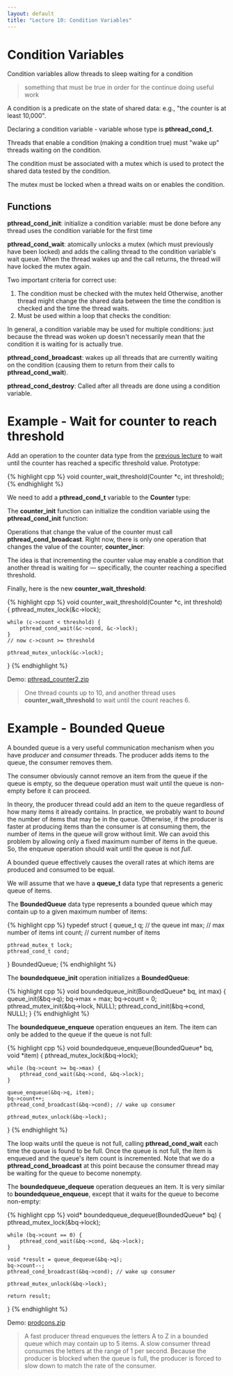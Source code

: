 ```yaml
---
layout: default
title: "Lecture 10: Condition Variables"
---
```


Condition Variables
===================

Condition variables allow threads to sleep waiting for a condition

> something that must be true in order for the continue doing useful work

A condition is a predicate on the state of shared data: e.g., "the counter is at least 10,000".

Declaring a condition variable - variable whose type is **pthread\_cond\_t**.

Threads that enable a condition (making a condition true) must "wake up" threads waiting on the condition.

The condition must be associated with a mutex which is used to protect the shared data tested by the condition.

The mutex must be locked when a thread waits on or enables the condition.

Functions
---------

**pthread\_cond\_init**: initialize a condition variable: must be done before any thread uses the condition variable for the first time

**pthread\_cond\_wait**: atomically unlocks a mutex (which must previously have been locked) and adds the calling thread to the condition variable's wait queue. When the thread wakes up and the call returns, the thread will have locked the mutex again.

Two important criteria for correct use:

1.  The condition must be checked with the mutex held Otherwise, another thread might change the shared data between the time the condition is checked and the time the thread waits.
2.  Must be used within a loop that checks the condition:

In general, a condition variable may be used for multiple conditions: just because the thread was woken up doesn't necessarily mean that the condition it is waiting for is actually true.

**pthread\_cond\_broadcast**: wakes up all threads that are currently waiting on the condition (causing them to return from their calls to **pthread\_cond\_wait**).

**pthread\_cond\_destroy**: Called after all threads are done using a condition variable.

Example - Wait for counter to reach threshold
=============================================

Add an operation to the counter data type from the [previous lecture](lecture09.html) to wait until the counter has reached a specific threshold value. Prototype:

{% highlight cpp %}
void counter_wait_threshold(Counter *c, int threshold);
{% endhighlight %}

We need to add a **pthread\_cond\_t** variable to the **Counter** type:

The **counter\_init** function can initialize the condition variable using the **pthread\_cond\_init** function:

Operations that change the value of the counter must call **pthread\_cond\_broadcast**. Right now, there is only one operation that changes the value of the counter, **counter\_incr**:

The idea is that incrementing the counter value may enable a condition that another thread is waiting for — specifically, the counter reaching a specified threshold.

Finally, here is the new **counter\_wait\_threshold**:

{% highlight cpp %}
void counter_wait_threshold(Counter *c, int threshold)
{
    pthread_mutex_lock(&c->lock);

    while (c->count < threshold) {
        pthread_cond_wait(&c->cond, &c->lock);
    }
    // now c->count >= threshold

    pthread_mutex_unlock(&c->lock);
}
{% endhighlight %}

Demo: [pthread\_counter2.zip](pthread_counter2.zip)

> One thread counts up to 10, and another thread uses **counter\_wait\_threshold** to wait until the count reaches 6.

Example - Bounded Queue
=======================

A bounded queue is a very useful communication mechanism when you have *producer* and *consumer* threads. The producer adds items to the queue, the consumer removes them.

The consumer obviously cannot remove an item from the queue if the queue is empty, so the dequeue operation must wait until the queue is non-empty before it can proceed.

In theory, the producer thread could add an item to the queue regardless of how many items it already contains. In practice, we probably want to *bound* the number of items that may be in the queue. Otherwise, if the producer is faster at producing items than the consumer is at consuming them, the number of items in the queue will grow without limit. We can avoid this problem by allowing only a fixed maximum number of items in the queue. So, the enqueue operation should wait until the queue is not *full*.

A bounded queue effectively causes the overall rates at which items are produced and consumed to be equal.

We will assume that we have a **queue\_t** data type that represents a generic queue of items.

The **BoundedQueue** data type represents a bounded queue which may contain up to a given maximum number of items:

{% highlight cpp %}
typedef struct {
    queue_t q; // the queue
    int max;   // max number of items
    int count; // current number of items

    pthread_mutex_t lock;
    pthread_cond_t cond;
} BoundedQueue;
{% endhighlight %}

The **boundedqueue\_init** operation initializes a **BoundedQueue**:

{% highlight cpp %}
void boundedqueue_init(BoundedQueue* bq, int max)
{
    queue_init(&bq->q);
    bq->max = max;
    bq->count = 0;
    pthread_mutex_init(&bq->lock, NULL);
    pthread_cond_init(&bq->cond, NULL);
}
{% endhighlight %}

The **boundedqueue\_enqueue** operation enqueues an item. The item can only be added to the queue if the queue is not full:

{% highlight cpp %}
void boundedqueue_enqueue(BoundedQueue* bq, void *item)
{
    pthread_mutex_lock(&bq->lock);

    while (bq->count >= bq->max) {
        pthread_cond_wait(&bq->cond, &bq->lock);
    }

    queue_enqueue(&bq->q, item);
    bq->count++;
    pthread_cond_broadcast(&bq->cond); // wake up consumer

    pthread_mutex_unlock(&bq->lock);
}
{% endhighlight %}

The loop waits until the queue is not full, calling **pthread\_cond\_wait** each time the queue is found to be full. Once the queue is not full, the item is enqueued and the queue's item count is incremented. Note that we do a **pthread\_cond\_broadcast** at this point because the consumer thread may be waiting for the queue to become nonempty.

The **boundedqueue\_dequeue** operation dequeues an item. It is very similar to **boundedqueue\_enqueue**, except that it waits for the queue to become non-empty:

{% highlight cpp %}
void* boundedqueue_dequeue(BoundedQueue* bq)
{
    pthread_mutex_lock(&bq->lock);

    while (bq->count == 0) {
        pthread_cond_wait(&bq->cond, &bq->lock);
    }

    void *result = queue_dequeue(&bq->q);
    bq->count--;
    pthread_cond_broadcast(&bq->cond); // wake up consumer

    pthread_mutex_unlock(&bq->lock);

    return result;
}
{% endhighlight %}

Demo: [prodcons.zip](prodcons.zip)

> A fast producer thread enqueues the letters A to Z in a bounded queue which may contain up to 5 items. A slow consumer thread consumes the letters at the range of 1 per second. Because the producer is blocked when the queue is full, the producer is forced to slow down to match the rate of the consumer.
